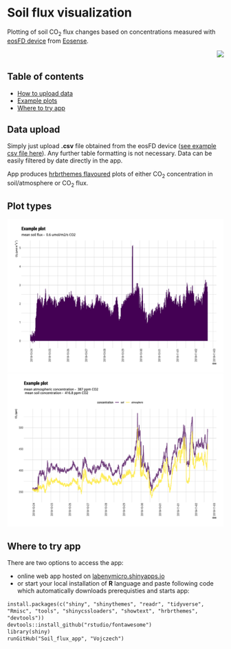 # Soil flux visualization
Plotting of soil CO<sub>2</sub> flux changes based on concentrations measured with [eosFD device](http://www.eosense.com/products/eosFD/) from [Eosense](http://www.eosense.com/).


<div align="right">
    <img src="/eosFD.jpg?raw=true" width="300px"</img> 
</div>


## Table of contents

* [How to upload data](#data-upload)
* [Example plots](#example-plots)
* [Where to try app](#where-to-try-app)

## Data upload
Simply just upload **.csv** file obtained from the eosFD device ([see example csv file here](https://github.com/Vojczech/Soil_flux_app/blob/master/test_raw_data.csv)). Any further table formatting is not necessary. Data can be easily filtered by date directly in the app.

App produces [hrbrthemes flavoured](https://github.com/hrbrmstr/hrbrthemes) plots of either CO<sub>2</sub> concentration in soil/atmosphere or CO<sub>2</sub> flux.

## Plot types

<div align="left">
    <img src="/soil_flux_2018-10-24_2018-11-02_flux.png?raw=true" width="600px"</img> 
</div>


<div align="left">
    <img src="/soil_flux_2018-10-24_2018-11-02_conc.png?raw=true" width="600px"</img> 
</div>


## Where to try app

There are two options to access the app:
* online web app hosted on [labenvmicro.shinyapps.io](https://labenvmicro.shinyapps.io/Soil_flux_app/) 
* or start your local installation of **R** language and paste following code which automatically downloads prerequisties and starts app:
```
install.packages(c("shiny", "shinythemes", "readr", "tidyverse", "Rmisc", "tools", "shinycssloaders", "showtext", "hrbrthemes", "devtools"))
devtools::install_github("rstudio/fontawesome")
library(shiny)
runGitHub("Soil_flux_app", "Vojczech") 
```